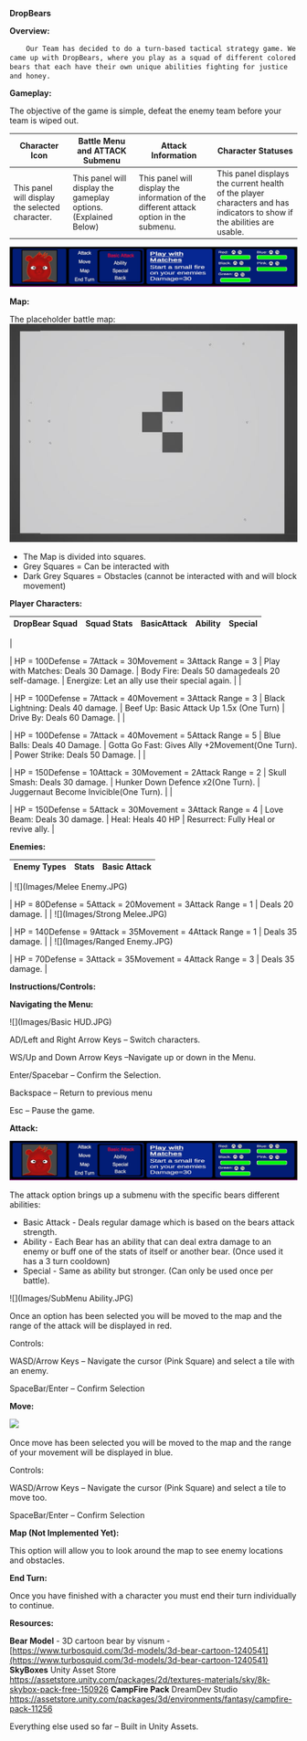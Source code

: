 **DropBears**

**Overview:**

        Our Team has decided to do a turn-based tactical strategy game. We came up with DropBears, where you play as a squad of different colored bears that each have their own unique abilities fighting for justice and honey.

**Gameplay:**

The objective of the game is simple, defeat the enemy team before your team is wiped out.

| Character Icon | Battle Menu and ATTACK Submenu | Attack Information | Character Statuses |
| --- | --- | --- | --- |
| This panel will display the selected character. | This panel will display the gameplay options. (Explained Below) | This panel will display the information of the different attack option in the submenu. | This panel displays the current health of the player characters and has indicators to show if the abilities are usable. |

 ![](Images/AttackSubMenu.JPG)

**Map:**

The placeholder battle map: ![](Images/Map.JPG)

- The Map is divided into squares.
- Grey Squares = Can be interacted with
- Dark Grey Squares = Obstacles (cannot            be interacted with and will block movement)

**Player Characters:**

| DropBear Squad | Squad Stats | BasicAttack | Ability | Special |
| --- | --- | --- | --- | --- |
|



 | HP = 100Defense = 7Attack = 30Movement = 3Attack Range = 3 | Play with Matches:  Deals 30 Damage. | Body Fire: Deals 50 damagedeals 20 self-damage. | Energize: Let an ally use their special again. |
|


 | HP = 100Defense = 7Attack = 40Movement = 3Attack Range = 3 | Black Lightning: Deals 40 damage. | Beef Up: Basic Attack Up 1.5x (One Turn) | Drive By: Deals 60 Damage. |
|



 | HP = 100Defense = 7Attack = 40Movement = 5Attack Range = 5 | Blue Balls: Deals 40 Damage. | Gotta Go Fast: Gives Ally +2Movement(One Turn). | Power Strike: Deals 50 Damage. |
|


 | HP = 150Defense = 10Attack = 30Movement = 2Attack Range = 2 | Skull Smash: Deals 30 damage. | Hunker Down Defence x2(One Turn). | Juggernaut Become Invicible(One Turn). |
|



 | HP = 150Defense = 5Attack = 30Movement = 3Attack Range = 4 | Love Beam: Deals 30 damage. | Heal: Heals 40 HP | Resurrect: Fully Heal or revive ally. |





**Enemies:**

| Enemy Types | Stats | Basic Attack |
| --- | --- | --- |
|
 ![](Images/Melee Enemy.JPG)


 | HP = 80Defense = 5Attack = 20Movement = 3Attack Range = 1 |   Deals 20 damage. |
|
 ![](Images/Strong Melee.JPG)


 | HP = 140Defense = 9Attack = 35Movement = 4Attack Range = 1 |   Deals 35 damage.  |
|
 ![](Images/Ranged Enemy.JPG)


 | HP = 70Defense = 3Attack = 35Movement = 4Attack Range = 3 |   Deals 35 damage. |

**Instructions/Controls:**

**Navigating the Menu:**

 ![](Images/Basic HUD.JPG)

AD/Left and Right Arrow Keys – Switch characters.

WS/Up and Down Arrow Keys –Navigate up or down in the Menu.

Enter/Spacebar – Confirm the Selection.

Backspace – Return to previous menu

Esc – Pause the game.

**Attack:**

 ![](Images/AttackSubMenu.JPG)

The attack option brings up a submenu with the specific bears different abilities:

- Basic Attack - Deals regular damage which is based on the bears attack strength.
- Ability - Each Bear has an ability that can deal extra damage to an enemy or buff one of the stats of itself or another bear. (Once used it has a 3 turn cooldown)
- Special -  Same as ability but stronger. (Can only be used once per battle).

 ![](Images/SubMenu Ability.JPG)

Once an option has been selected you will be moved to the map and the range of the attack will be displayed in red.

Controls:

WASD/Arrow Keys – Navigate the cursor (Pink Square) and select a tile with an enemy.

SpaceBar/Enter – Confirm Selection

**Move:**

 ![](Images/MoveControls.JPG)

Once move has been selected you will be moved to the map and the range of your movement will be displayed in blue.

Controls:

WASD/Arrow Keys – Navigate the cursor (Pink Square) and select a tile to move too.

SpaceBar/Enter – Confirm Selection

**Map (Not Implemented Yet):**

This option will allow you to look around the map to see enemy locations and obstacles.

**End Turn:**

Once you have finished with a character you must end their turn individually to continue.

**Resources:**

**Bear Model** - 3D cartoon bear by visnum - [https://www.turbosquid.com/3d-models/3d-bear-cartoon-1240541](https://www.turbosquid.com/3d-models/3d-bear-cartoon-1240541)
**SkyBoxes**
Unity Asset Store
https://assetstore.unity.com/packages/2d/textures-materials/sky/8k-skybox-pack-free-150926
**CampFire Pack**
DreamDev Studio
https://assetstore.unity.com/packages/3d/environments/fantasy/campfire-pack-11256

Everything else used so far – Built in Unity Assets.
